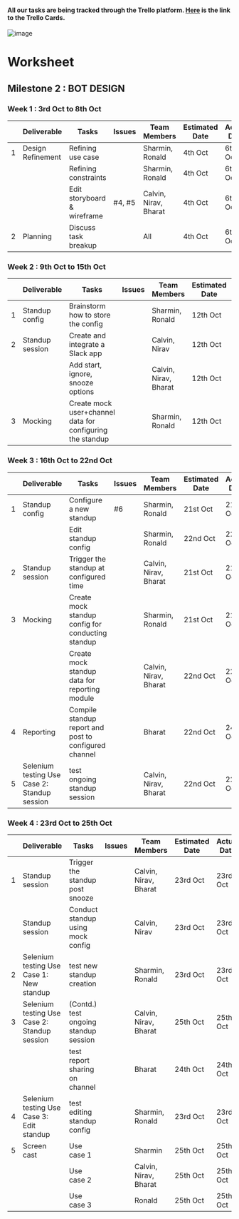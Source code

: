 #### All our tasks are being tracked through the Trello platform. [Here](https://trello.com/b/c9BAsFYW/milestone2) is the link to the Trello Cards.
![image](https://media.github.ncsu.edu/user/6391/files/3867849c-b9d3-11e7-8d6e-74951ea8a79a)


# Worksheet

## Milestone 2 : BOT DESIGN

### Week 1 : 3rd Oct to 8th Oct  
  
|   | Deliverable       | Tasks                       | Issues | Team Members          | Estimated Date | Actual Date |
|---|-------------------|-----------------------------|--------|-----------------------|----------------|-------------|
| 1 | Design Refinement | Refining use case           |        | Sharmin, Ronald       | 4th Oct        | 6th Oct     |
|   |                   | Refining constraints        |        | Sharmin, Ronald       | 4th Oct        | 6th Oct     |
|   |                   | Edit storyboard & wireframe | #4, #5 | Calvin, Nirav, Bharat | 4th Oct        | 6th Oct     |
| 2 | Planning          | Discuss task breakup        |        | All                   | 4th Oct        | 6th Oct     |
  
### Week 2 : 9th Oct to 15th Oct   

|   | Deliverable      | Tasks | Issues | Team Members | Estimated Date | Actual Date |
|---|------------------|-----------------------------------------------------------|--|-----------------|----------|----------|
| 1 | Standup config   | Brainstorm how to store the config                        |  | Sharmin, Ronald | 12th Oct | 12th Oct |
| 2 | Standup session  | Create and integrate a Slack app                          |  | Calvin, Nirav   | 12th Oct | 14th Oct |
|   |                  | Add start, ignore, snooze options                         |  | Calvin, Nirav, Bharat   | 12th Oct | 15th Oct |
| 3 | Mocking          | Create mock user+channel data for configuring the standup |  | Sharmin, Ronald | 12th Oct | 14th Oct |

### Week 3 : 16th Oct to 22nd Oct    

|   | Deliverable      | Tasks | Issues | Team Members | Estimated Date | Actual Date |
|---|----------------------------------------------|---------------------------------------------------|--|-----------------|----------|----------|
| 1 | Standup config                               | Configure a new standup                               |#6| Sharmin, Ronald | 21st Oct | 21st Oct |
|   |                                              | Edit standup config                                   |  | Sharmin, Ronald | 22nd Oct | 22nd Oct |
| 2 | Standup session                              | Trigger the standup at configured time                |  | Calvin, Nirav, Bharat   | 21st Oct | 21st Oct |
| 3 | Mocking                                      | Create mock standup config for conducting standup     |  | Sharmin, Ronald | 21st Oct | 21st Oct |
|   |                                              | Create mock standup data for reporting module         |  | Calvin, Nirav, Bharat   |  22nd Oct    |  22nd Oct    |
| 4 | Reporting                                    | Compile standup report and post to configured channel |  |  Bharat         |  22nd Oct        |     24th Oct      |
| 5 | Selenium testing Use Case 2: Standup session | test ongoing standup session                          |  | Calvin, Nirav, Bharat   | 22nd Oct   |    22nd Oct     |

### Week 4 : 23rd Oct to 25th Oct

|   | Deliverable      | Tasks | Issues | Team Members | Estimated Date | Actual Date |
|---|----------------------------------------------|---------------------------------------------------|--|-----------------|----------|----------|
| 1 | Standup session                              | Trigger the standup post snooze                   |  | Calvin, Nirav, Bharat   |  23rd Oct | 23rd Oct |
|   | Standup session                              |Conduct standup using mock config                  |  | Calvin, Nirav   | 23rd Oct  |    23rd Oct      |
| 2 | Selenium testing Use Case 1: New standup     | test new standup creation                         |  | Sharmin, Ronald | 23rd Oct   | 23rd Oct   |
| 3 | Selenium testing Use Case 2: Standup session | (Contd.) test ongoing standup session             |  | Calvin, Nirav, Bharat   | 25th Oct   | 25th Oct    |
|   |                                              | test report sharing on channel                    |  | Bharat          | 24th Oct         |  24th Oct        |
| 4 | Selenium testing Use Case 3: Edit standup    | test editing standup config                       |  | Sharmin, Ronald | 23rd Oct   | 23rd Oct   |
| 5 | Screen cast                                  | Use case 1                                        |  | Sharmin         | 25th Oct   | 25th Oct   |
|   |                                              | Use case 2                                        |  | Calvin, Nirav, Bharat   | 25th Oct   | 25th Oct   |
|   |                                              | Use case 3                                        |  | Ronald          | 25th Oct   | 25th Oct   |
